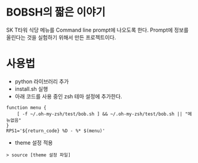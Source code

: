 BOBSH의 짧은 이야기 
=====

SK T타워 식당 메뉴를 Command line prompt에 나오도록 한다.
Prompt에 정보를 올린다는 것을 실험하기 위해서 만든 프로젝트이다.


사용법
=====

* python 라이브러리 추가
* install.sh 실행
* 아래 코드를 사용 중인 zsh 테마 설정에 추가한다.

``` 
function menu {
	[ -f ~/.oh-my-zsh/test/bob.sh ] && ~/.oh-my-zsh/test/bob.sh || "메뉴없음"
}
RPS1='${return_code} %D - %* $(menu)' 
```

* theme 설정 적용

```
> source [theme 설정 파일]
```

